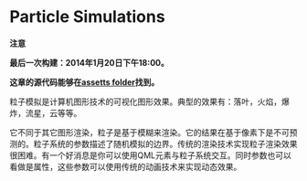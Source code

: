 # Particle Simulations

**注意**

**最后一次构建：2014年1月20日下午18:00。**

**这章的源代码能够在[assetts folder](http://qmlbook.org/assets)找到。**

粒子模拟是计算机图形技术的可视化图形效果。典型的效果有：落叶，火焰，爆炸，流星，云等等。

它不同于其它图形渲染，粒子是基于模糊来渲染。它的结果在基于像素下是不可预测的。粒子系统的参数描述了随机模拟的边界。传统的渲染技术实现粒子渲染效果很困难。有一个好消息是你可以使用QML元素与粒子系统交互。同时参数也可以看做是属性，这些参数可以使用传统的动画技术来实现动态效果。
